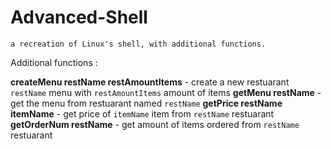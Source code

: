 # Advanced-Shell
`a recreation of Linux's shell, with additional functions.`

Additional functions :


**createMenu restName restAmountItems** - create a new restuarant `restName` menu with `restAmountItems` amount of items 
**getMenu restName** - get the menu from restuarant named `restName`
**getPrice restName itemName** - get price of `itemName` item from `restName` restuarant
**getOrderNum restName** - get amount of items ordered from `restName` restuarant
